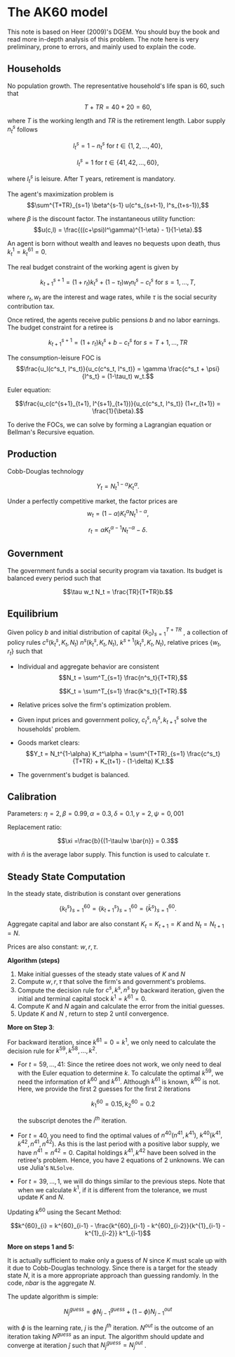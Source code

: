 # The AK60 model

This note is based on Heer (2009)'s DGEM. You should buy the book and read more in-depth analysis of this problem. The note here is very preliminary, prone to errors, and mainly used to explain the code.

## Households

No population growth. The representative household's life span is 60, such that

$$T + TR = 40 + 20 = 60,$$

where $T$ is the working length and $TR$ is the retirement length. Labor supply $n^s_t$ follows

$$l^s_t = 1 - n^s_t \text{ for } t \in \{1, 2, \dots, 40\},$$

$$l^s_t = 1 \text{ for } t \in \{41, 42, \dots, 60\},$$

where $l^s_t$ is leisure. After T years, retirement is mandatory. 

The agent's maximization problem is
$$\sum^{T+TR}_{s=1} \beta^{s-1} u(c^s_{s+t-1}, l^s_{t+s-1}),$$

where $\beta$ is the discount factor. The instantaneous utility function:
$$u(c,l) = \frac{((c+\psi)l^\gamma)^{1-\eta} - 1}{1-\eta}.$$

An agent is born without wealth and leaves no bequests upon death, thus $k^1_t = k^{61}_t = 0$. 

The real budget constraint of the working agent is given by

$$k^{s+1}_{t+1} = (1+r_t) k^s_t + (1-\tau_t) w_t n^s_t - c^s_t \text{ for } s = 1, \dots, T, $$

where $r_t, w_t$ are the interest and wage rates, while $\tau$ is the social security contribution tax. 

Once retired, the agents receive public pensions $b$ and no labor earnings. The budget constraint for a retiree is

$$k^{s+1}_{t+1} = (1+r_t) k^s_t + b - c^s_t \text{ for } s=T+1, \dots, TR$$

The consumption-leisure FOC is
$$\frac{u_l(c^s_t, l^s_t)}{u_c(c^s_t, l^s_t)} = \gamma \frac{c^s_t + \psi}{l^s_t} = (1-\tau_t) w_t.$$

Euler equation:

$$\frac{u_c(c^{s+1}_{t+1}, l^{s+1}_{t+1})}{u_c(c^s_t, l^s_t)} (1+r_{t+1}) = \frac{1}{\beta}.$$

To derive the FOCs, we can solve by forming a Lagrangian equation or Bellman's Recursive equation.

## Production

Cobb-Douglas technology

$$Y_t = N_t^{1-\alpha} K_t^\alpha.$$

Under a perfectly competitive market, the factor prices are
$$w_t = (1-\alpha) K_t^\alpha N_t^{1-\alpha},$$

$$r_t = \alpha K_t^{\alpha-1} N_t^{-\alpha} - \delta.$$

## Government

The government funds a social security program via taxation. Its budget is balanced every period such that

$$\tau w_t N_t = \frac{TR}{T+TR}b.$$

## Equilibrium

Given policy $b$ and initial distribution of capital $\{k_0\}^{T+TR}_{s=1}$ , a collection of policy rules $c^s (k^s_t, K_t, N_t)$ $n^s (k^s_t, K_t, N_t)$, $k^{s+1} (k^s_t, K_t, N_t)$, relative prices $\{ w_t, r_t \}$ such that

- Individual and aggregate behavior are consistent
  $$N_t = \sum^T_{s=1} \frac{n^s_t}{T+TR},$$
  
  $$K_t = \sum^T_{s=1} \frac{k^s_t}{T+TR}.$$

- Relative prices solve the firm's optimization problem.

- Given input prices and government policy, $c^s_t, n^s_t, k^s_{t+1}$ solve the households' problem.

- Goods market clears:
  $$Y_t = N_t^{1-\alpha} K_t^\alpha = \sum^{T+TR}_{s=1} \frac{c^s_t}{T+TR} + K_{t+1} - (1-\delta) K_t.$$

- The government's budget is balanced.

## Calibration

Parameters: $\eta = 2, \beta = 0.99, \alpha = 0.3, \delta = 0.1, \gamma=2, \psi=0,001$​

Replacement ratio:

$$\xi =\frac{b}{(1-\tau)w \bar{n}} = 0.3$$

with $\bar{n}$ is the average labor supply. This function is used to calculate $\tau$.

## Steady State Computation

In the steady state, distribution is constant over generations

$$\{ k^s_t\}^{60}_{s=1} = \{ k^s_{t+1}\}^{60}_{s=1} = \{ \bar{k}^s\}^{60}_{s=1}.$$

Aggregate capital and labor are also constant
$K_t = K_{t+1} = K$ and $N_t = N_{t+1} = N$.

Prices are also constant: $w, r, \tau$.

**Algorithm (steps)**

1. Make initial guesses of the steady state values of $K$ and $N$
2. Compute $w, r,\tau$ that solve the firm's and government's problems.
3. Compute the decision rule for $c^s, k^s, n^s$ by backward iteration, given the initial and terminal capital stock $k^1 = k^{61}=0$.
4. Compute $K$ and $N$ again and calculate the error from the initial guesses.
5. Update $K$ and $N$ , return to step 2 until convergence.

**More on Step 3**:

For backward iteration, since $k^{61}=0 = k^1$, we only need to calculate the decision rule for $k^{59}, k^{58}, \dots, k^2$. 

- For $t=59, \dots, 41$: Since the retiree does not work, we only need to deal with the Euler equation to determine $k$. To calculate the optimal $k^{59}$, we need the information of $k^{60}$ and $k^{61}$. Although $k^{61}$ is known, $k^{60}$ is not. Here, we provide the first 2 guesses for the first 2 iterations

  $$k^{60}_1 = 0.15, k^{60}_2 = 0.2$$
  
  the subscript denotes the $i^{th}$ iteration. 

- For $t=40$, you need to find the optimal values of $n^{40} (n^{41}, k^{41})$, $k^{40}(k^{41}, k^{42}, n^{41}, n^{42})$. As this is the last period with a positive labor supply, we have $n^{41} = n^{42} = 0$. Capital holdings $k^{41}, k^{42}$ have been solved in the retiree's problem. Hence, you have 2 equations of 2 unknowns. We can use Julia's `NLSolve`.

- For $t=39,\dots, 1$, we will do things similar to the previous steps. Note that when we calculate $k^1$, if it is different from the tolerance, we must update $K$ and $N$.

Updating $k^{60}$ using the Secant Method:

$$k^{60}_{i} = k^{60}_{i-1} - \frac{k^{60}_{i-1} - k^{60}_{i-2}}{k^{1}_{i-1} - k^{1}_{i-2}} k^1_{i-1}$$

**More on steps 1 and 5:**

It is actually sufficient to make only a guess of $N$ since $K$ must scale up with it due to Cobb-Douglas technology. Since there is a target for the steady state $N$, it is a more appropriate approach than guessing randomly. In the code, $nbar$ is the aggregate $N$.

The update algorithm is simple:

$$N^{guess}_{j} = \phi N^{guess}_{j-1} + (1-\phi) N^{out}_{j-1}$$

with $\phi$ is the learning rate, $j$ is the $j^{th}$ iteration. $N^{out}$ is the outcome of an iteration taking $N^{guess}$ as an input. The algorithm should update and converge at iteration $\hat{j}$ such that $N^{guess}_{\hat{j}} = N^{out}_{\hat{j}}$ .

